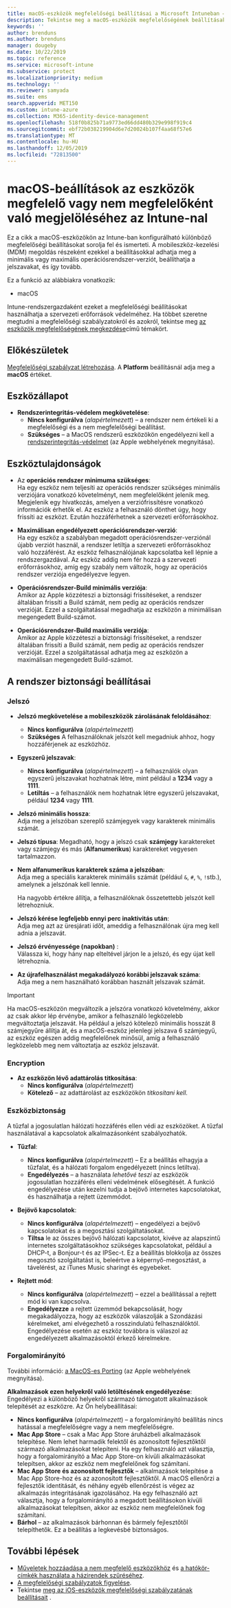 ```yaml
---
title: macOS-eszközök megfelelőségi beállításai a Microsoft Intuneban – Azure | Microsoft Docs
description: Tekintse meg a macOS-eszközök megfelelőségének beállításakor használható beállítások listáját Microsoft Intuneban. Az Apple rendszerintegritás-védelem megkövetelése, jelszó-korlátozás beállítása, tűzfal megkövetelése, forgalomirányító engedélyezése és még sok más.
keywords: ''
author: brenduns
ms.author: brenduns
manager: dougeby
ms.date: 10/22/2019
ms.topic: reference
ms.service: microsoft-intune
ms.subservice: protect
ms.localizationpriority: medium
ms.technology: ''
ms.reviewer: samyada
ms.suite: ems
search.appverid: MET150
ms.custom: intune-azure
ms.collection: M365-identity-device-management
ms.openlocfilehash: 518f0b825b71a9773ed66dd480b329e998f919c4
ms.sourcegitcommit: ebf72b038219904d6e7d20024b107f4aa68f57e6
ms.translationtype: MT
ms.contentlocale: hu-HU
ms.lasthandoff: 12/05/2019
ms.locfileid: "72813500"
---
```

# <a name="macos-settings-to-mark-devices-as-compliant-or-not-compliant-using-intune"></a>macOS-beállítások az eszközök megfelelő vagy nem megfelelőként való megjelöléséhez az Intune-nal

Ez a cikk a macOS-eszközökön az Intune-ban konfigurálható különböző megfelelőségi beállításokat sorolja fel és ismerteti. A mobileszköz-kezelési (MDM) megoldás részeként ezekkel a beállításokkal adhatja meg a minimális vagy maximális operációsrendszer-verziót, beállíthatja a jelszavakat, és így tovább.

Ez a funkció az alábbiakra vonatkozik:

- macOS

Intune-rendszergazdaként ezeket a megfelelőségi beállításokat használhatja a szervezeti erőforrások védelméhez. Ha többet szeretne megtudni a megfelelőségi szabályzatokról és azokról, tekintse meg [az eszközök megfelelőségének megkezdése](device-compliance-get-started.md)című témakört.

## <a name="before-you-begin"></a>Előkészületek

[Megfelelőségi szabályzat létrehozása](create-compliance-policy.md#create-the-policy). A **Platform** beállításnál adja meg a **macOS** értéket.

## <a name="device-health"></a>Eszközállapot

- **Rendszerintegritás-védelem megkövetelése**:  
  - **Nincs konfigurálva** (*alapértelmezett*) – a rendszer nem értékeli ki a megfelelőségi és a nem megfelelőségi beállítást.
  - **Szükséges** – a MacOS rendszerű eszközökön engedélyezni kell a [rendszerintegritás-védelmet](https://support.apple.com/HT204899) (az Apple webhelyének megnyitása).  

## <a name="device-properties"></a>Eszköztulajdonságok

- Az **operációs rendszer minimuma szükséges**:  
  Ha egy eszköz nem teljesíti az operációs rendszer szükséges minimális verziójára vonatkozó követelményt, nem megfelelőként jelenik meg. Megjelenik egy hivatkozás, amelyen a verziófrissítésre vonatkozó információk érhetők el. Az eszköz a felhasználó dönthet úgy, hogy frissíti az eszközt. Ezután hozzáférhetnek a szervezeti erőforrásokhoz.

- **Maximálisan engedélyezett operációsrendszer-verzió**:  
  Ha egy eszköz a szabályban megadott operációsrendszer-verziónál újabb verziót használ, a rendszer letiltja a szervezeti erőforrásokhoz való hozzáférést. Az eszköz felhasználójának kapcsolatba kell lépnie a rendszergazdával. Az eszköz addig nem fér hozzá a szervezeti erőforrásokhoz, amíg egy szabály nem változik, hogy az operációs rendszer verziója engedélyezve legyen.

- **Operációsrendszer-Build minimális verziója**:  
  Amikor az Apple közzéteszi a biztonsági frissítéseket, a rendszer általában frissíti a Build számát, nem pedig az operációs rendszer verzióját. Ezzel a szolgáltatással megadhatja az eszközön a minimálisan megengedett Build-számot.

- **Operációsrendszer-Build maximális verziója**:  
  Amikor az Apple közzéteszi a biztonsági frissítéseket, a rendszer általában frissíti a Build számát, nem pedig az operációs rendszer verzióját. Ezzel a szolgáltatással adhatja meg az eszközön a maximálisan megengedett Build-számot.

## <a name="system-security-settings"></a>A rendszer biztonsági beállításai

### <a name="password"></a>Jelszó

- **Jelszó megkövetelése a mobileszközök zárolásának feloldásához**:  
  - **Nincs konfigurálva** (*alapértelmezett*)
  - **Szükséges** A felhasználóknak jelszót kell megadniuk ahhoz, hogy hozzáférjenek az eszközhöz.

- **Egyszerű jelszavak**:  
  - **Nincs konfigurálva** (*alapértelmezett*) – a felhasználók olyan egyszerű jelszavakat hozhatnak létre, mint például a **1234** vagy a **1111**.
  - **Letiltás** – a felhasználók nem hozhatnak létre egyszerű jelszavakat, például **1234** vagy **1111**.

- **Jelszó minimális hossza**:  
  Adja meg a jelszóban szereplő számjegyek vagy karakterek minimális számát.

- **Jelszó típusa**: Megadható, hogy a jelszó csak **számjegy** karaktereket vagy számjegy és más (**Alfanumerikus**) karaktereket vegyesen tartalmazzon.

- **Nem alfanumerikus karakterek száma a jelszóban**:  
  Adja meg a speciális karakterek minimális számát (például `&`, `#`, `%`, `!`stb.), amelynek a jelszónak kell lennie.

  Ha nagyobb értékre állítja, a felhasználóknak összetettebb jelszót kell létrehozniuk.

- **Jelszó kérése legfeljebb ennyi perc inaktivitás után**:  
  Adja meg azt az üresjárati időt, ameddig a felhasználónak újra meg kell adnia a jelszavát.

- **Jelszó érvényessége (napokban)** :  
  Válassza ki, hogy hány nap elteltével járjon le a jelszó, és egy újat kell létrehoznia.

- **Az újrafelhasználást megakadályozó korábbi jelszavak száma**:  
  Adja meg a nem használható korábban használt jelszavak számát.
> [!IMPORTANT]
> Ha macOS-eszközön megváltozik a jelszóra vonatkozó követelmény, akkor az csak akkor lép érvénybe, amikor a felhasználó legközelebb megváltoztatja jelszavát. Ha például a jelszó kötelező minimális hosszát 8 számjegyűre állítja át, és a macOS-eszköz jelenlegi jelszava 6 számjegyű, az eszköz egészen addig megfelelőnek minősül, amíg a felhasználó legközelebb meg nem változtatja az eszköz jelszavát.

### <a name="encryption"></a>Encryption

- **Az eszközön lévő adattárolás titkosítása**:  
  - **Nincs konfigurálva** (*alapértelmezett*)
  - **Kötelező** – az adattárolást az eszközökön *titkosítani kell.*

### <a name="device-security"></a>Eszközbiztonság

A tűzfal a jogosulatlan hálózati hozzáférés ellen védi az eszközöket. A tűzfal használatával a kapcsolatok alkalmazásonként szabályozhatók. 

- **Tűzfal**:  
  - **Nincs konfigurálva** (*alapértelmezett*) – Ez a beállítás elhagyja a tűzfalat, és a hálózati forgalom engedélyezett (nincs letiltva).
  - **Engedélyezés** – a használata *lehetővé teszi* az eszközök jogosulatlan hozzáférés elleni védelmének elősegítését. A funkció engedélyezése után kezelni tudja a bejövő internetes kapcsolatokat, és használhatja a rejtett üzemmódot. 

- **Bejövő kapcsolatok**:  
  - **Nincs konfigurálva** (*alapértelmezett*) – engedélyezi a bejövő kapcsolatokat és a megosztási szolgáltatásokat.
  - **Tiltsa** le az összes bejövő hálózati kapcsolatot, kivéve az alapszintű internetes szolgáltatásokhoz szükséges kapcsolatokat, például a DHCP-t, a Bonjour-t és az IPSec-t. Ez a beállítás blokkolja az összes megosztó szolgáltatást is, beleértve a képernyő-megosztást, a távelérést, az iTunes Music sharingt és egyebeket.  

- **Rejtett mód**:  
  - **Nincs konfigurálva** (*alapértelmezett*) – ezzel a beállítással a rejtett mód ki van kapcsolva.
  - **Engedélyezze** a rejtett üzemmód bekapcsolását, hogy megakadályozza, hogy az eszközök válaszolják a Szondázási kérelmeket, ami elvégezhető a rosszindulatú felhasználóktól. Engedélyezése esetén az eszköz továbbra is válaszol az engedélyezett alkalmazásoktól érkező kérelmekre.  

### <a name="gatekeeper"></a>Forgalomirányító

További információ: [a MacOS-es Porting](https://support.apple.com/HT202491) (az Apple webhelyének megnyitása).

**Alkalmazások ezen helyekről való letöltésének engedélyezése**: Engedélyezi a különböző helyekről származó támogatott alkalmazások telepítését az eszközre. Az Ön helybeállításai:

- **Nincs konfigurálva** (*alapértelmezett*) – a forgalomirányító beállítás nincs hatással a megfelelőségre vagy a nem megfelelőségre.  
- **Mac App Store** – csak a Mac App Store áruházbeli alkalmazások telepítése. Nem lehet harmadik felektől és azonosított fejlesztőktől származó alkalmazásokat telepíteni. Ha egy felhasználó azt választja, hogy a forgalomirányító a Mac App Store-on kívüli alkalmazásokat telepítsen, akkor az eszköz nem megfelelőnek fog számítani.
- **Mac App Store és azonosított fejlesztők** – alkalmazások telepítése a Mac App Store-hoz és az azonosított fejlesztőktől. A macOS ellenőrzi a fejlesztők identitását, és néhány egyéb ellenőrzést is végez az alkalmazás integritásának igazolásához. Ha egy felhasználó azt választja, hogy a forgalomirányító a megadott beállításokon kívüli alkalmazásokat telepítsen, akkor az eszköz nem megfelelőnek fog számítani.
- **Bárhol** – az alkalmazások bárhonnan és bármely fejlesztőtől telepíthetők. Ez a beállítás a legkevésbé biztonságos.
 

## <a name="next-steps"></a>További lépések

- [Műveletek hozzáadása a nem megfelelő eszközökhöz](actions-for-noncompliance.md) és [a hatókör-címkék használata a házirendek szűréséhez](../fundamentals/scope-tags.md).
- [A megfelelőségi szabályzatok figyelése](compliance-policy-monitor.md).
- Tekintse [meg az iOS-eszközök megfelelőségi szabályzatának beállításait](compliance-policy-create-ios.md) .